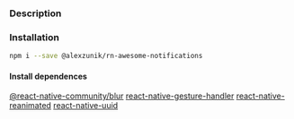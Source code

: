 ### Description



### Installation

```sh
npm i --save @alexzunik/rn-awesome-notifications
```


#### Install dependences

[@react-native-community/blur](https://github.com/Kureev/react-native-blur)
[react-native-gesture-handler](https://github.com/software-mansion/react-native-gesture-handler)
[react-native-reanimated](https://github.com/software-mansion/react-native-reanimated)
[react-native-uuid](https://github.com/eugenehp/react-native-uuid)


